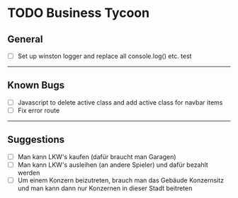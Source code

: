 # TODO Business Tycoon

## General

- [ ] Set up winston logger and replace all console.log() etc. test

---

## Known Bugs

- [ ] Javascript to delete active class and add active class for navbar items
- [ ] Fix error route
---

## Suggestions

- [ ] Man kann LKW's kaufen (dafür braucht man Garagen)
- [ ] Man kann LKW's ausleihen (an andere Spieler) und dafür bezahlt werden
- [ ] Um einem Konzern beizutreten, brauch man das Gebäude Konzernsitz und man kann dann nur Konzernen in dieser Stadt beitreten
